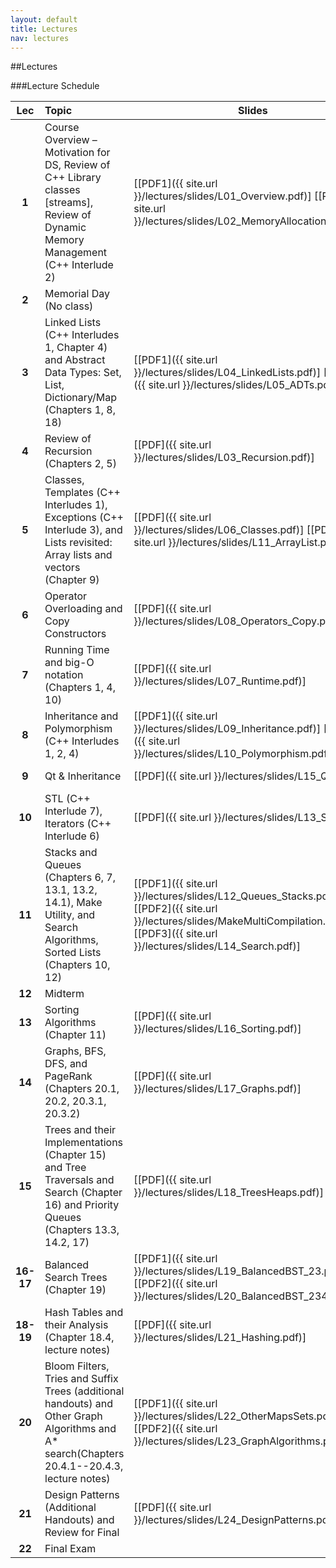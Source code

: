 ```yaml
---
layout: default
title: Lectures
nav: lectures
---
```


##Lectures

###Lecture Schedule

|  Lec      |                                          Topic                                                             |    Slides   |  Notes  |
| :-------: | :--------------------------------------------------------------------------------------------------------- | ----------- | ------ |
| **1**     | Course Overview &ndash; Motivation for DS, Review of C++ Library classes [streams], Review of Dynamic Memory Management (C++ Interlude 2)     | [[PDF1]({{ site.url }}/lectures/slides/L01_Overview.pdf)] [[PDF2]({{ site.url }}/lectures/slides/L02_MemoryAllocation.pdf)]| [Chapters 1, 2, 3](DataStructures.pdf)|
| **2**     | Memorial Day (No class)                                                     | | |
| **3**     | Linked Lists (C++ Interludes 1, Chapter 4) and Abstract Data Types: Set, List, Dictionary/Map (Chapters 1, 8, 18)    | [[PDF1]({{ site.url }}/lectures/slides/L04_LinkedLists.pdf)] [[PDF2]({{ site.url }}/lectures/slides/L05_ADTs.pdf)] | [Chapters 5, 6](DataStructures.pdf) |
| **4**     | Review of Recursion (Chapters 2, 5)                                                                 | [[PDF]({{ site.url }}/lectures/slides/L03_Recursion.pdf)] | [Chapter 4](DataStructures.pdf) |
| **5**     | Classes, Templates (C++ Interludes 1), Exceptions (C++ Interlude 3), and Lists revisited: Array lists and vectors (Chapter 9)  | [[PDF]({{ site.url }}/lectures/slides/L06_Classes.pdf)]  [[PDF2]({{ site.url }}/lectures/slides/L11_ArrayList.pdf)]| [Chapters 7, 8, 9, 13](DataStructures.pdf) |
| **6**     | Operator Overloading and Copy Constructors                                                          | [[PDF]({{ site.url }}/lectures/slides/L08_Operators_Copy.pdf)] | [Chapters 11](DataStructures.pdf) |
| **7**     | Running Time and big-O notation (Chapters 1, 4, 10)                                                 | [[PDF]({{ site.url }}/lectures/slides/L07_Runtime.pdf)] | [Chapters 10](DataStructures.pdf) | 
| **8**     | Inheritance and Polymorphism (C++ Interludes 1, 2, 4)                                               | [[PDF1]({{ site.url }}/lectures/slides/L09_Inheritance.pdf)] [[PDF2]({{ site.url }}/lectures/slides/L10_Polymorphism.pdf)]   | [Chapter 12](DataStructures.pdf) |
| **9**     | Qt & Inheritance                         | [[PDF]({{ site.url }}/lectures/slides/L15_Qt.pdf)]  | [Chapter 18](DataStructures.pdf) |
| **10**    | STL (C++ Interlude 7), Iterators (C++ Interlude 6)  | [[PDF]({{ site.url }}/lectures/slides/L13_STL.pdf)]  | [Chapters 15, 16](DataStructures.pdf) |
| **11**    | Stacks and Queues (Chapters 6, 7, 13.1, 13.2, 14.1), Make Utility, and Search Algorithms, Sorted Lists (Chapters 10, 12)                                  | [[PDF1]({{ site.url }}/lectures/slides/L12_Queues_Stacks.pdf)] [[PDF2]({{ site.url }}/lectures/slides/MakeMultiCompilation.pdf)] [[PDF3]({{ site.url }}/lectures/slides/L14_Search.pdf)] | [Chapter 14, 17](DataStructures.pdf) | 
| **12**    | Midterm                                                                                         |  |  |
| **13**    | Sorting Algorithms (Chapter 11)                                                                        | [[PDF]({{ site.url }}/lectures/slides/L16_Sorting.pdf)]|  [Chapter 19](DataStructures.pdf) |
| **14**    | Graphs, BFS, DFS, and PageRank (Chapters 20.1, 20.2, 20.3.1, 20.3.2)      | [[PDF]({{ site.url }}/lectures/slides/L17_Graphs.pdf)] | [Chapter 19, 20](DataStructures.pdf) |
| **15**    | Trees and their Implementations (Chapter 15) and Tree Traversals and Search (Chapter 16) and Priority Queues (Chapters 13.3, 14.2, 17)                    | [[PDF]({{ site.url }}/lectures/slides/L18_TreesHeaps.pdf)] | [Chapter 21, 22](DataStructures.pdf) |
| **16-17** | Balanced Search Trees (Chapter 19)                                                                         | [[PDF1]({{ site.url }}/lectures/slides/L19_BalancedBST_23.pdf)] [[PDF2]({{ site.url }}/lectures/slides/L20_BalancedBST_234_RB.pdf)] | [Chapters 23-24](DataStructures.pdf) |
| **18-19** | Hash Tables and their Analysis (Chapter 18.4, lecture notes)                                         | [[PDF]({{ site.url }}/lectures/slides/L21_Hashing.pdf)] | [Chapter 25](DataStructures.pdf) |
| **20**    | Bloom Filters, Tries and Suffix Trees   (additional handouts) and Other Graph Algorithms and A* search(Chapters 20.4.1--20.4.3, lecture notes)                                                 | [[PDF1]({{ site.url }}/lectures/slides/L22_OtherMapsSets.pdf)] [[PDF2]({{ site.url }}/lectures/slides/L23_GraphAlgorithms.pdf)]  | [Chapters 25, 26](DataStructures.pdf) |
| **21**    | Design Patterns (Additional Handouts) and Review for Final    | [[PDF]({{ site.url }}/lectures/slides/L24_DesignPatterns.pdf)] | |
| **22**    | Final Exam                                                                                  | | |

